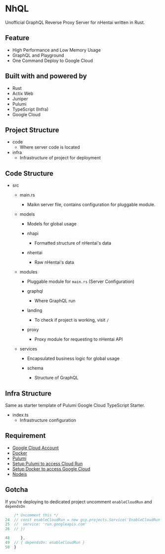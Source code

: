 # NhQL
Unofficial GraphQL Reverse Proxy Server for nHentai written in Rust.

## Feature
- High Performance and Low Memory Usage
- GraphQL and Playground
- One Command Deploy to Google Cloud

## Built with and powered by
- Rust
- Actix Web
- Juniper
- Pulumi
- TypeScript (Infra)
- Google Cloud

## Project Structure
- code
    - Where server code is located
- infra
    - Infrastructure of project for deployment

## Code Structure
- src
    - main.rs
        - Maikn server file, contains configuration for pluggable module.

    - models
        - Models for global usage

        - nhapi
            - Formatted structure of nHentai's data
        - nhentai
            - Raw nHentai's data

    - modules
        - Pluggable module for `main.rs` (Server Configuration)

        - graphql
            - Where GraphQL run
        - landing
            - To check if project is working, visit `/` 
        - proxy
            - Proxy module for requesting to nHentai API
    
    - services
        - Encapsulated business logic for global usage

        - schema
            - Structure of GraphQL

## Infra Structure
Same as starter template of Pulumi Google Cloud TypeScript Starter.

- index.ts
    - Infrastructure configuration

## Requirement
- [Google Cloud Account](https://cloud.google.com/)
- [Docker](https://www.docker.com/)
- [Pulumi](https://www.pulumi.com/)
- [Setup Pulumi to access Cloud Run](https://www.pulumi.com/docs/tutorials/gcp/gcp-ts-cloudrun/#prerequisites)
- [Setup Docker to access Google Cloud](https://www.pulumi.com/docs/tutorials/gcp/gcp-ts-docker-gcr-cloudrun/#prerequisites)
- [Nodejs](https://nodejs.org/)

## Gotcha
If you're deploying to dedicated project uncomment `enableCloudRun` and `dependsOn`
```typescript
    /* Uncomment this */
24  // const enableCloudRun = new gcp.projects.Service('EnableCloudRun', {
25  // 	service: 'run.googleapis.com'
26  // })

48     },
49  // { dependsOn: enableCloudRun }
50  }
```


